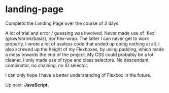 # landing-page
Completd the Landing Page over the course of 2 days.

A lot of trial and error / guessing was involved. Never made use of 'flex' (grow/shrink/basis), nor flex-wrap. The latter I can never get to work properly. I wrote a lot of useless code that ended up doing nothing at all. I also screwed up the height of my Flexboxes, by using padding, which made a mess towards the end of the project. My CSS could probably be a lot cleaner. I only made use of type and class selectors. No descendant combinator, no chaining, no ID selector.

I can only hope I have a better understanding of Flexbox in the future.

Up next: **JavaScript.**
